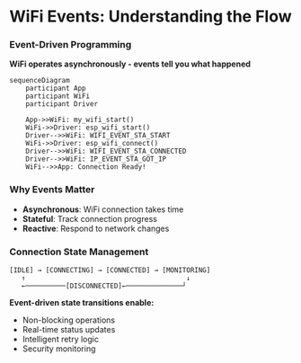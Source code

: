 # WiFi Events: Understanding the Flow

<div class="grid grid-cols-2 gap-8">

<div>

### Event-Driven Programming

**WiFi operates asynchronously - events tell you what happened**

```mermaid
sequenceDiagram
    participant App
    participant WiFi
    participant Driver
    
    App->>WiFi: my_wifi_start()
    WiFi->>Driver: esp_wifi_start()
    Driver-->>WiFi: WIFI_EVENT_STA_START
    WiFi->>Driver: esp_wifi_connect()
    Driver-->>WiFi: WIFI_EVENT_STA_CONNECTED
    Driver-->>WiFi: IP_EVENT_STA_GOT_IP
    WiFi-->>App: Connection Ready!
```

</div>

<div>

### Why Events Matter

- **Asynchronous**: WiFi connection takes time
- **Stateful**: Track connection progress  
- **Reactive**: Respond to network changes

### Connection State Management

```text
[IDLE] → [CONNECTING] → [CONNECTED] → [MONITORING]
   ↑                                        ↓
   ←──────────[DISCONNECTED]←──────────────┘
```

**Event-driven state transitions enable:**
- Non-blocking operations
- Real-time status updates
- Intelligent retry logic
- Security monitoring

</div>

</div>
